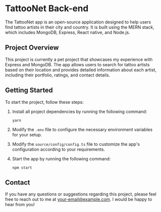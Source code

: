 # TattooNet Back-end

The TattooNet app is an open-source application designed to help users find tattoo artists in their city and country. It is built using the MERN stack, which includes MongoDB, Express, React native,
and Node.js.

## Project Overview

This project is currently a pet project that showcases my experience with Express and MongoDB. The app allows users to search for tattoo artists based on their location and provides detailed
information about each artist, including their portfolio, ratings, and contact details.

## Getting Started

To start the project, follow these steps:

1. Install all project dependencies by running the following command:

    ```
    yarn
    ```

2. Modify the `.env` file to configure the necessary environment variables for your setup.

3. Modify the `source/config/config.ts` file to customize the app's configuration according to your requirements.

4. Start the app by running the following command:

    ```
    npm start
    ```

## Contact

If you have any questions or suggestions regarding this project, please feel free to reach out to me at [your-email@example.com](mailto:your-email@example.com). I would be happy to hear from you!
